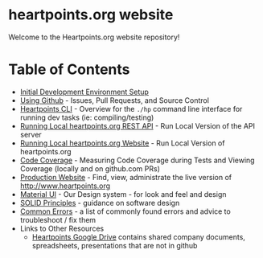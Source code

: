 heartpoints.org website
==================================

Welcome to the Heartpoints.org website repository!

# Table of Contents

- [Initial Development Environment Setup](docs/initialDeveloperSetup.md)
- [Using Github](docs/usingGithub.md) - Issues, Pull Requests, and Source Control
- [Heartpoints CLI](docs/cli.md) - Overview for the `./hp` command line interface for running dev tasks (ie: 
  compiling/testing)
- [Running Local heartpoints.org REST API](docs/serverDev.md) - Run Local Version of the API server
- [Running Local heartpoints.org Website](docs/clientDev.md) - Run Local Version of heartpoints.org
- [Code Coverage](docs/codeCoverage.md) - Measuring Code Coverage during Tests and Viewing Coverage (locally and on
  github.com PRs)
- [Production Website](docs/production.md) - Find, view, administrate the live version of http://www.heartpoints.org
- [Material UI](docs/materialUI.md) - Our Design system - for look and feel and design
- [SOLID Principles](docs/solidPrinciplesInPractice.md) - guidance on software design
- [Common Errors](docs/commonErrors.md) - a list of commonly found errors and advice to troubleshoot / fix them
- Links to Other Resources
    - [Heartpoints Google Drive](https://docs.google.com/document/d/1BZXYQGlBMvy1x8UQ5b8Bco7hyasknCCjdy6DxbKI03Q) 
      contains shared company documents, spreadsheets, presentations that are not in github